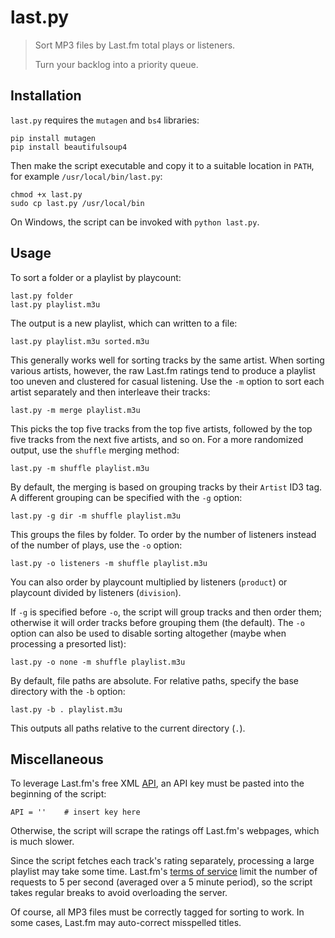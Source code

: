 last.py
=======

> Sort MP3 files by Last.fm total plays or listeners.
>
> Turn your backlog into a priority queue.

Installation
------------

`last.py` requires the `mutagen` and `bs4` libraries:

    pip install mutagen
    pip install beautifulsoup4

Then make the script executable and copy it to a suitable location in
`PATH`, for example `/usr/local/bin/last.py`:

    chmod +x last.py
    sudo cp last.py /usr/local/bin

On Windows, the script can be invoked with `python last.py`.

Usage
-----

To sort a folder or a playlist by playcount:

    last.py folder
    last.py playlist.m3u

The output is a new playlist, which can written to a file:

    last.py playlist.m3u sorted.m3u

This generally works well for sorting tracks by the same artist. When
sorting various artists, however, the raw Last.fm ratings tend to
produce a playlist too uneven and clustered for casual listening. Use
the `-m` option to sort each artist separately and then interleave
their tracks:

    last.py -m merge playlist.m3u

This picks the top five tracks from the top five artists, followed by
the top five tracks from the next five artists, and so on. For a more
randomized output, use the `shuffle` merging method:

    last.py -m shuffle playlist.m3u

By default, the merging is based on grouping tracks by their `Artist`
ID3 tag. A different grouping can be specified with the `-g` option:

    last.py -g dir -m shuffle playlist.m3u

This groups the files by folder. To order by the number of listeners
instead of the number of plays, use the `-o` option:

    last.py -o listeners -m shuffle playlist.m3u

You can also order by playcount multiplied by listeners (`product`) or
playcount divided by listeners (`division`).

If `-g` is specified before `-o`, the script will group tracks and
then order them; otherwise it will order tracks before grouping them
(the default). The `-o` option can also be used to disable sorting
altogether (maybe when processing a presorted list):

    last.py -o none -m shuffle playlist.m3u

By default, file paths are absolute. For relative paths, specify the
base directory with the `-b` option:

    last.py -b . playlist.m3u

This outputs all paths relative to the current directory (`.`).

Miscellaneous
-------------

To leverage Last.fm's free XML [API](http://www.last.fm/api), an API
key must be pasted into the beginning of the script:

    API = ''    # insert key here

Otherwise, the script will scrape the ratings off Last.fm's webpages,
which is much slower.

Since the script fetches each track's rating separately, processing a
large playlist may take some time. Last.fm's
[terms of service](http://www.last.fm/api/tos) limit the number of
requests to 5 per second (averaged over a 5 minute period), so the
script takes regular breaks to avoid overloading the server.

Of course, all MP3 files must be correctly tagged for sorting to work.
In some cases, Last.fm may auto-correct misspelled titles.
